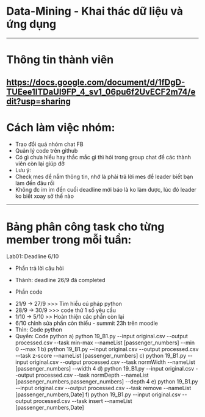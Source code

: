 # Data-Mining - Khai thác dữ liệu và ứng dụng
-------------
# Thông tin thành viên
https://docs.google.com/document/d/1fDgD-TUEee1ITDaUI9FP_4_sv1_06pu6f2UvECF2m74/edit?usp=sharing
-------------
# Cách làm việc nhóm:
 - Trao đổi quá nhóm chat FB
 - Quản lý code trên github
 - Có gì chưa hiểu hay thắc mắc gì thì hỏi trong group chat để các thành viên còn lại giúp đỡ
 - Lưu ý:
 - Check mes để nắm thông tin, nhớ là phải trả lời mes để leader biết bạn làm đến đâu rồi
 - Không đc im im đến cuối deadline mới báo là ko làm được, lúc đó leader ko biết xoay sở thế nào
-------------
# Bảng phân công task cho từng member trong mỗi tuần:
Lab01: Deadline 6/10
+ Phần trả lời câu hỏi 
- Thành: deadline 26/9 đã completed
+ Phần code 
- 21/9 -> 27/9 >>> Tìm hiểu cú pháp python
- 28/9 -> 30/9 >>> code thử 1 số yêu cầu
- 1/10 -> 5/10 >> Hoàn thiện các phần còn lại
- 6/10 chỉnh sửa phần còn thiếu - summit 23h trên moodle
- Thìn: Code python
- Quyền: Code python
  a)
   python 19_B1.py  --input original.csv --output processed.csv --task min-max --nameList [passenger_numbers] --min 0 --max 1
  b)
   python 19_B1.py  --input original.csv --output processed.csv --task z-score --nameList [passenger_numbers]
  c)
   python 19_B1.py  --input original.csv --output processed.csv --task normWidth --nameList [passenger_numbers] --width 4
  d)
   python 19_B1.py  --input original.csv --output processed.csv --task normDepth --nameList [passenger_numbers,passenger_numbers] --depth 4
  e)
   python 19_B1.py  --input original.csv --output processed.csv --task remove --nameList [passenger_numbers,Date]
  f)
   python 19_B1.py  --input original.csv --output processed.csv --task insert --nameList [passenger_numbers,Date]
